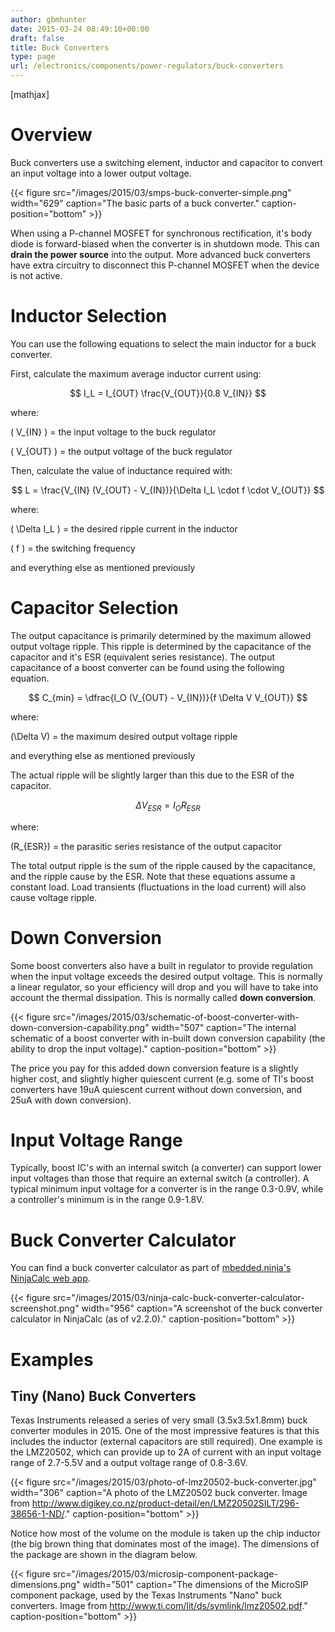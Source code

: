 ```yaml
---
author: gbmhunter
date: 2015-03-24 08:49:10+00:00
draft: false
title: Buck Converters
type: page
url: /electronics/components/power-regulators/buck-converters
---
```


[mathjax]




# Overview




Buck converters use a switching element, inductor and capacitor to convert an input voltage into a lower output voltage.


{{< figure src="/images/2015/03/smps-buck-converter-simple.png" width="629" caption="The basic parts of a buck converter." caption-position="bottom" >}}


When using a P-channel MOSFET for synchronous rectification, it's body diode is forward-biased when the converter is in shutdown mode. This can **drain the power source** into the output. More advanced buck converters have extra circuitry to disconnect this P-channel MOSFET when the device is not active.




# Inductor Selection




You can use the following equations to select the main inductor for a buck converter.




First, calculate the maximum average inductor current using:




$$ I_L = I_{OUT} \frac{V_{OUT}}{0.8 V_{IN}} $$




where:  

\( V_{IN} \) = the input voltage to the buck regulator  

\( V_{OUT} \) = the output voltage of the buck regulator




Then, calculate the value of inductance required with:




$$ L = \frac{V_{IN} (V_{OUT} - V_{IN})}{\Delta I_L \cdot f \cdot V_{OUT}} $$




where:  

\( \Delta I_L \) = the desired ripple current in the inductor  

\( f \) = the switching frequency  

 and everything else as mentioned previously




# Capacitor Selection




The output capacitance is primarily determined by the maximum allowed output voltage ripple. This ripple is determined by the capacitance of the capacitor and it's ESR (equivalent series resistance). The output capacitance of a boost converter can be found using the following equation.




$$ C_{min} = \dfrac{I_O (V_{OUT} - V_{IN})}{f  \Delta V V_{OUT}} $$




where:  

\(\Delta V\) = the maximum desired output voltage ripple  

 and everything else as mentioned previously




The actual ripple will be slightly larger than this due to the ESR of the capacitor.




$$ \Delta V_{ESR} = I_O R_{ESR} $$




where:  

\(R_{ESR}\) = the parasitic series resistance of the output capacitor




The total output ripple is the sum of the ripple caused by the capacitance, and the ripple cause by the ESR. Note that these equations assume a constant load. Load transients (fluctuations in the load current) will also cause voltage ripple.




# Down Conversion




Some boost converters also have a built in regulator to provide regulation when the input voltage exceeds the desired output voltage. This is normally a linear regulator, so your efficiency will drop and you will have to take into account the thermal dissipation. This is normally called **down conversion**.


{{< figure src="/images/2015/03/schematic-of-boost-converter-with-down-conversion-capability.png" width="507" caption="The internal schematic of a boost converter with in-built down conversion capability (the ability to drop the input voltage)." caption-position="bottom" >}}


The price you pay for this added down conversion feature is a slightly higher cost, and slightly higher quiescent current (e.g. some of TI's boost converters have 19uA quiescent current without down conversion, and 25uA with down conversion).




# Input Voltage Range




Typically, boost IC's with an internal switch (a converter) can support lower input voltages than those that require an external switch (a controller). A typical minimum input voltage for a converter is in the range 0.3-0.9V, while a controller's minimum is in the range 0.9-1.8V.




# Buck Converter Calculator




You can find a buck converter calculator as part of [mbedded.ninja's NinjaCalc web app](http://ninja-calc.mbedded.ninja/buck-converter-calculator).


{{< figure src="/images/2015/03/ninja-calc-buck-converter-calculator-screenshot.png" width="956" caption="A screenshot of the buck converter calculator in NinjaCalc (as of v2.2.0)." caption-position="bottom" >}}





# Examples




## Tiny (Nano) Buck Converters




Texas Instruments released a series of very small (3.5x3.5x1.8mm) buck converter modules in 2015. One of the most impressive features is that this includes the inductor (external capacitors are still required). One example is the LMZ20502, which can provide up to 2A of current with an input voltage range of 2.7-5.5V and a output voltage range of 0.8-3.6V.


{{< figure src="/images/2015/03/photo-of-lmz20502-buck-converter.jpg" width="306" caption="A photo of the LMZ20502 buck converter. Image from http://www.digikey.co.nz/product-detail/en/LMZ20502SILT/296-38656-1-ND/." caption-position="bottom" >}}


Notice how most of the volume on the module is taken up the chip inductor (the big brown thing that dominates most of the image). The dimensions of the package are shown in the diagram below.


{{< figure src="/images/2015/03/microsip-component-package-dimensions.png" width="501" caption="The dimensions of the MicroSIP component package, used by the Texas Instruments "Nano" buck converters. Image from http://www.ti.com/lit/ds/symlink/lmz20502.pdf." caption-position="bottom" >}}
